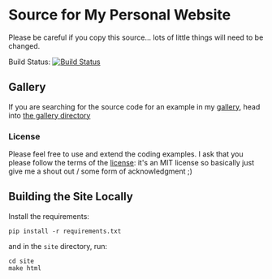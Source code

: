 # Source for My Personal Website

Please be careful if you copy this source... lots of little things will need
to be changed.

Build Status: [![Build Status](https://travis-ci.org/banesullivan/mywebsite.svg?branch=master)](https://travis-ci.org/banesullivan/mywebsite)

## Gallery

If you are searching for the source code for an example in my [gallery](https://banesullivan.com/python-blog/index.html),
head into [the gallery directory](https://github.com/banesullivan/mywebsite/tree/master/pyvista-examples)

### License

Please feel free to use and extend the coding examples. I ask that you please follow the terms of the [license](./LICENSE): it's an MIT license so basically just give me a shout out / some form of acknowledgment ;)

## Building the Site Locally

Install the requirements:

```
pip install -r requirements.txt
```

and in the `site` directory, run:

```
cd site
make html
```
